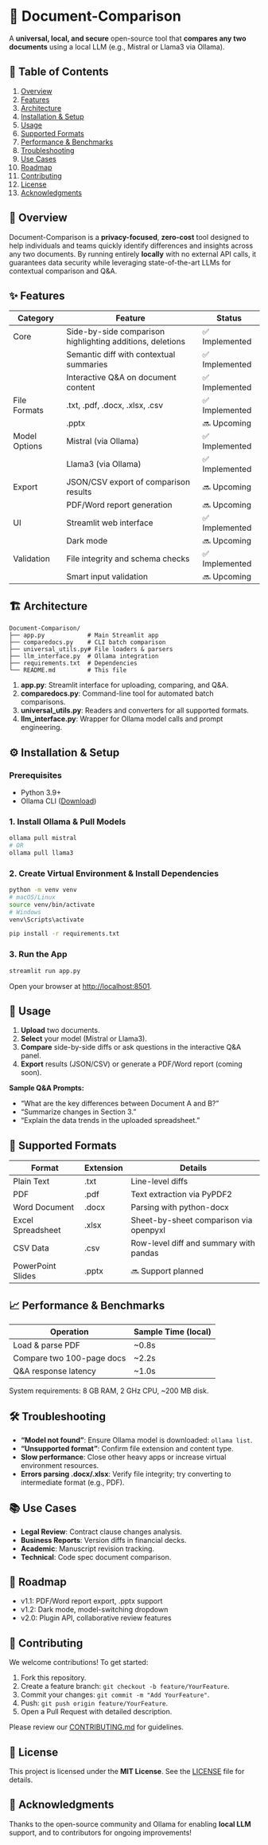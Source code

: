 # 🚀 Document-Comparison

A **universal, local, and secure** open-source tool that **compares any two documents** using a local LLM (e.g., Mistral or Llama3 via Ollama).

## 📖 Table of Contents

1. [Overview](#overview)  
2. [Features](#features)  
3. [Architecture](#architecture)  
4. [Installation & Setup](#installation--setup)  
5. [Usage](#usage)  
6. [Supported Formats](#supported-formats)  
7. [Performance & Benchmarks](#performance--benchmarks)  
8. [Troubleshooting](#troubleshooting)  
9. [Use Cases](#use-cases)  
10. [Roadmap](#roadmap)  
11. [Contributing](#contributing)  
12. [License](#license)  
13. [Acknowledgments](#acknowledgments)  

## 📌 Overview

Document-Comparison is a **privacy-focused**, **zero-cost** tool designed to help individuals and teams quickly identify differences and insights across any two documents. By running entirely **locally** with no external API calls, it guarantees data security while leveraging state-of-the-art LLMs for contextual comparison and Q&A.

## ✨ Features

| Category               | Feature                                                    | Status       |
|------------------------|------------------------------------------------------------|--------------|
| Core                   | Side-by-side comparison highlighting additions, deletions  | ✅ Implemented |
|                        | Semantic diff with contextual summaries                    | ✅ Implemented |
|                        | Interactive Q&A on document content                        | ✅ Implemented |
| File Formats           | .txt, .pdf, .docx, .xlsx, .csv                             | ✅ Implemented |
|                        | .pptx                                                       | 🔜 Upcoming |
| Model Options          | Mistral (via Ollama)                                       | ✅ Implemented |
|                        | Llama3 (via Ollama)                                        | ✅ Implemented |
| Export                 | JSON/CSV export of comparison results                      | 🔜 Upcoming |
|                        | PDF/Word report generation                                 | 🔜 Upcoming |
| UI                     | Streamlit web interface                                    | ✅ Implemented |
|                        | Dark mode                                                 | 🔜 Upcoming |
| Validation             | File integrity and schema checks                           | ✅ Implemented |
|                        | Smart input validation                                     | 🔜 Upcoming |

## 🏗️ Architecture

```
Document-Comparison/
├── app.py            # Main Streamlit app
├── comparedocs.py    # CLI batch comparison
├── universal_utils.py# File loaders & parsers
├── llm_interface.py  # Ollama integration
├── requirements.txt  # Dependencies
└── README.md         # This file
```

1. **app.py**: Streamlit interface for uploading, comparing, and Q&A.  
2. **comparedocs.py**: Command-line tool for automated batch comparisons.  
3. **universal_utils.py**: Readers and converters for all supported formats.  
4. **llm_interface.py**: Wrapper for Ollama model calls and prompt engineering.  

## ⚙️ Installation & Setup

### Prerequisites

- Python 3.9+  
- Ollama CLI ([Download](https://ollama.ai))  

### 1. Install Ollama & Pull Models

```bash
ollama pull mistral
# OR
ollama pull llama3
```

### 2. Create Virtual Environment & Install Dependencies

```bash
python -m venv venv
# macOS/Linux
source venv/bin/activate
# Windows
venv\Scripts\activate

pip install -r requirements.txt
```

### 3. Run the App

```bash
streamlit run app.py
```

Open your browser at [http://localhost:8501](http://localhost:8501).

## 🚀 Usage

1. **Upload** two documents.  
2. **Select** your model (Mistral or Llama3).  
3. **Compare** side-by-side diffs or ask questions in the interactive Q&A panel.  
4. **Export** results (JSON/CSV) or generate a PDF/Word report (coming soon).

**Sample Q&A Prompts:**

- “What are the key differences between Document A and B?”  
- “Summarize changes in Section 3.”  
- “Explain the data trends in the uploaded spreadsheet.”  

## 📂 Supported Formats

| Format             | Extension | Details                                        |
|--------------------|-----------|------------------------------------------------|
| Plain Text         | .txt      | Line-level diffs                               |
| PDF                | .pdf      | Text extraction via PyPDF2                     |
| Word Document      | .docx     | Parsing with python-docx                       |
| Excel Spreadsheet  | .xlsx     | Sheet-by-sheet comparison via openpyxl          |
| CSV Data           | .csv      | Row-level diff and summary with pandas         |
| PowerPoint Slides  | .pptx     | 🔜 Support planned                              |

## 📈 Performance & Benchmarks

| Operation              | Sample Time (local)  |
|------------------------|----------------------|
| Load & parse PDF       | ~0.8s                |
| Compare two 100-page docs | ~2.2s             |
| Q&A response latency   | ~1.0s                |

System requirements: 8 GB RAM, 2 GHz CPU, ~200 MB disk.

## 🛠️ Troubleshooting

- **“Model not found”**: Ensure Ollama model is downloaded: `ollama list`.  
- **“Unsupported format”**: Confirm file extension and content type.  
- **Slow performance**: Close other heavy apps or increase virtual environment resources.  
- **Errors parsing .docx/.xlsx**: Verify file integrity; try converting to intermediate format (e.g., PDF).

## 📚 Use Cases

- **Legal Review**: Contract clause changes analysis.  
- **Business Reports**: Version diffs in financial decks.  
- **Academic**: Manuscript revision tracking.  
- **Technical**: Code spec document comparison.

## 🔮 Roadmap

- v1.1: PDF/Word report export, .pptx support  
- v1.2: Dark mode, model-switching dropdown  
- v2.0: Plugin API, collaborative review features

## 🤝 Contributing

We welcome contributions! To get started:

1. Fork this repository.  
2. Create a feature branch: `git checkout -b feature/YourFeature`.  
3. Commit your changes: `git commit -m "Add YourFeature"`.  
4. Push: `git push origin feature/YourFeature`.  
5. Open a Pull Request with detailed description.

Please review our [CONTRIBUTING.md](CONTRIBUTING.md) for guidelines.

## 📄 License

This project is licensed under the **MIT License**. See the [LICENSE](LICENSE) file for details.

## 🙏 Acknowledgments

Thanks to the open-source community and Ollama for enabling **local LLM** support, and to contributors for ongoing improvements!
